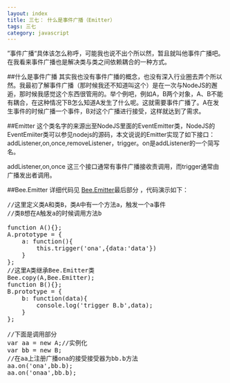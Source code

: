 ```yaml
---
layout: index
title: 三七： 什么是事件广播（Emitter） 
tags: 三七
category: javascript
---
```


”事件广播“具体该怎么称呼，可能我也说不出个所以然，暂且就叫他事件广播吧。在我看来事件广播也是解决类与类之间依赖耦合的一种方式。

##什么是事件广播
其实我也没有事件广播的概念，也没有深入行业圈去弄个所以然。我最初了解事件广播（那时候我还不知道叫这个）是在一次与NodeJS的邂逅，那时候我感觉这个东西很管用的。举个例吧，例如A，B两个对象，A、B不能有耦合，在这种情况下B怎么知道A发生了什么呢。这就需要事件广播了。A在发生事件的时候广播一个事件，B对这个广播进行接受，这样就达到了需求。

##Emitter
这个类名字的来源出至NodeJS里面的EventEmitter类，NodeJS的EventEmiiter类可以参见nodejs的源码，本文说说的Emitter实现了如下接口：addListener,on,once,removeListener，trigger。on是addListener的一个简写名。

addListener,on,once 这三个接口通常有事件广播接收责调用，而trigger通常由广播发出者调用。

##Bee.Emitter
详细代码见 [Bee.Emitter](https://github.com/CNEYE/Bee/blob/master/Bee.js)最后部分 ，代码演示如下：

<pre class="jscript">
//这里定义类A和类B，类A中有一个方法a，触发一个a事件
//类B想在A触发a的时候调用方法b

function A(){};
A.prototype = {
	a: function(){
		this.trigger('ona',{data:'data'})
	}
};
//这里A类继承Bee.Emitter类
Bee.copy(A,Bee.Emitter);
function B(){};
B.prototype = {
	b: function(data){
		console.log('trigger B.b',data);
	}
};

//下面是调用部分
var aa = new A;//实例化
var bb = new B;
//在aa上注册广播ona的接受接受器为bb.b方法
aa.on('ona',bb.b);
aa.on('onaa',bb.b);
</pre>
